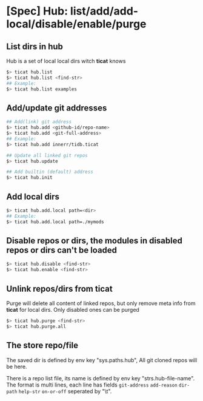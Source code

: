 # [Spec] Hub: list/add/add-local/disable/enable/purge

## List dirs in hub
Hub is a set of local local dirs witch **ticat** knows
```bash
$> ticat hub.list
$> ticat hub.list <find-str>
## Example:
$> ticat hub.list examples
```

## Add/update git addresses
```bash
## Add(link) git address
$> ticat hub.add <github-id/repo-name>
$> ticat hub.add <git-full-address>
## Example:
$> ticat hub.add innerr/tidb.ticat

## Update all linked git repos
$> ticat hub.update

## Add builtin (default) address
$> ticat hub.init
```

## Add local dirs
```bash
$> ticat hub.add.local path=<dir>
## Example:
$> ticat hub.add.local path=./mymods
```

## Disable repos or dirs, the modules in disabled repos or dirs can't be loaded
```bash
$> ticat hub.disable <find-str>
$> ticat hub.enable <find-str>
```

## Unlink repos/dirs from ticat
Purge will delete all content of linked repos,
but only remove meta info from **ticat** for local dirs.
Only disabled ones can be purged
```bash
$> ticat hub.purge <find-str>
$> ticat hub.purge.all
```

## The store repo/file
The saved dir is defined by env key "sys.paths.hub",
All git cloned repos will be here.

There is a repo list file, its name is defined by env key "strs.hub-file-name".
The format is multi lines, each line has fields `git-address` `add-reason` `dir-path` `help-str` `on-or-off` seperated by "\t".
